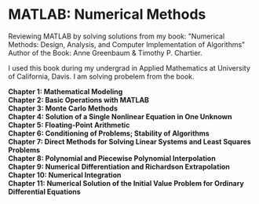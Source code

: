 # MATLAB: Numerical Methods
Reviewing MATLAB by solving solutions from my book:  "Numerical Methods: Design, Analysis, and Computer Implementation of Algorithms" Author of the Book: Anne Greenbaum &amp; Timothy P. Chartier.

I used this book during my undergrad in Applied Mathematics at University of California, Davis. I am solving probelem from the book.  

**Chapter 1: Mathematical Modeling** <br>
**Chapter 2: Basic Operations with MATLAB** <br>
**Chapter 3: Monte Carlo Methods** <br>
**Chapter 4: Solution of a Single Nonlinear Equation in One Unknown** <br>
**Chapter 5: Floating-Point Arithmetic** <br>
**Chapter 6: Conditioning of Problems; Stability of Algorithms** <br>
**Chapter 7: Direct Methods for Solving Linear Systems and Least Squares Problems** <br>
**Chapter 8: Polynomial and Piecewise Polynomial Interpolation** <br>
**Chapter 9: Numerical Differentiation and Richardson Extrapolation** <br>
**Chapter 10: Numerical Integration** <br>
**Chapter 11: Numerical Solution of the Initial Value Problem for Ordinary Differential Equations** <br>



